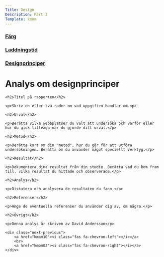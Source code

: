 ```yaml
---
Title: Design
Description: Part 3
Template: kmom
---
```

<div class="sidebar">
    <a href="01_colors"><h3>Färg</h3></a>
    <a href="02_load"><h3>Laddningstid</h3></a>
    <a href="03_design_principles"><h3>Designprinciper</h3></a>
</div>



<div class="report">
    <h1>Analys om designprinciper</h1>

    <h2>Titel på rapporten</h2>

    <p>Skriv en eller två rader om vad uppgiften handlar om.<p>

    <h2>Urval</h2>

    <p>Berätta vilka webbplatser du valt att undersöka och varför eller hur du gick tillväga när du gjorde ditt urval.</p>

    <h2>Metod</h2>

    <p>Berätta kort om din "metod", hur du gör för att utföra undersökningen. Berätta om du använder något speciellt verktyg.</p>

    <h2>Resultat</h2>

    <p>Dokumentera dina resultat från din studie. Berätta vad du kom fram till, vilka resultat du hittade och observerade.</p>

    <h2>Analys</h2>

    <p>Diskutera och analysera de resultaten du fann.</p>

    <h2>Referenser</h2>

    <p>Ange de eventuella referenser du använder dig av, om några.</p>

    <h2>Övrigt</h2>

    <p>Denna analys är skriven av David Andersson</p>

    <div class="next-previous">
        <a href="kmom10"><i class="fas fa-chevron-left"></i></a>
        <br>
        <a href="kmom02"><i class="fas fa-chevron-right"></i></a>
    </div>
</div>
